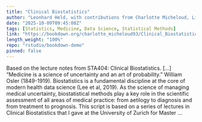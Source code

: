 ```yaml
---
title: "Clinical Biostatistics"
author: "Leonhard Held, with contributions from Charlotte Micheloud, Lisa Hofer, Stefanie von Felten, Samuel Pawel and Minghan Yang"
date: "2025-10-09T09:45:08Z"
tags: [Statistics, Medicine, Data Science, Statistical Methods]
link: "https://bookdown.org/charlotte_micheloud93/Clinical_Biostatistics/"
length_weight: "100%"
repo: "rstudio/bookdown-demo"
pinned: false
---
```


Based on the lecture notes from STA404: Clinical Biostatistics. [...] “Medicine is a science of uncertainty and an art of probability.” William Osler (1849-1919). Biostatistics is a fundamental discipline at the core of modern health
data science (Lee et al, 2019). As the science of
managing medical uncertainty, biostatistical methods play a key
role in the scientific assessment of all areas of medical
practice: from aetilogy to diagnosis and from treatment to prognosis. This script is based on a series of lectures in Clinical Biostatistics
that I gave at the University of Zurich for Master ...

